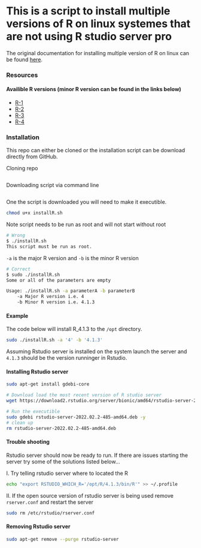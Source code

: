 # This is a script to install multiple versions of R on linux systemes that are not using R studio server pro

The original documentation for installing multiple version of R on linux can be found [here](https://support.rstudio.com/hc/en-us/articles/215488098-Installing-multiple-versions-of-R-on-Linux).

### Resources
#### Availible R versions (minor R version can be found in the links below)
 - [R-1](https://cran.r-project.org/src/base/R-1/)
 - [R-2](https://cran.r-project.org/src/base/R-2/)
 - [R-3](https://cran.r-project.org/src/base/R-3/)
 - [R-4](https://cran.r-project.org/src/base/R-4/)

### Installation

This repo can either be cloned or the installation script can be download directly from GitHub.

Cloning repo
```bash
```

Downloading script via command line
```bash
```

One the script is downloaded you will need to make it executible.
```bash
chmod u+x installR.sh
```
Note script needs to be run as root and will not start without root
```bash
# Wrong
$ ./installR.sh 
This script must be run as root.
```

`-a` is the major R version and `-b` is the minor R version
```bash
# Correct
$ sudo ./installR.sh 
Some or all of the parameters are empty

Usage: ./installR.sh -a parameterA -b parameterB
	-a Major R version i.e. 4
	-b Minor R version i.e. 4.1.3
```

#### Example

The code below will install R_4.1.3 to the `/opt` directory.
```bash
sudo ./installR.sh -a '4' -b '4.1.3'
```

Assuming Rstudio server is installed on the system launch the server and `4.1.3` should be the version runninger in Rstudio.

#### Installing Rstudio server

```bash
sudo apt-get install gdebi-core
```

```bash
# Download load the most recent version of R studio server
wget https://download2.rstudio.org/server/bionic/amd64/rstudio-server-2022.02.2-485-amd64.deb
```

```bash
# Run the executible
sudo gdebi rstudio-server-2022.02.2-485-amd64.deb -y
# clean up
rm rstudio-server-2022.02.2-485-amd64.deb 
```

#### Trouble shooting

Rstudio server should now be ready to run. If there are issues starting the server try some of the solutions listed below... 

I. Try telling rstudio server where to located the R
```bash
echo "export RSTUDIO_WHICH_R='/opt/R/4.1.3/bin/R'" >> ~/.profile 
```

II. If the open source version of rstudio server is being used remove `rserver.conf` and restart the server
```bash
sudo rm /etc/rstudio/rserver.conf
```

#### Removing Rstudio server

```bash
sudo apt-get remove --purge rstudio-server
```
